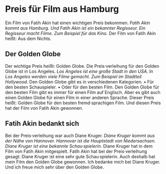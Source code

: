 # Preis für Film aus Hamburg

Ein Film von Fatih Akin hat einen wichtigen Preis bekommen. 
*Fatih Akin kommt aus Hamburg.* 
*Und Fatih Akin ist ein bekannter Regisseur.* 
*Ein Regisseur macht Filme.* 
*Zum Beispiel für das Kino.* Der Film von Fatih Akin heißt: Aus dem Nichts. 

## Der Golden Globe
Der wichtige Preis heißt: Golden Globe. Die Preis·verleihung für den Golden Globe ist in Los Angeles. 
*Los Angeles ist eine große Stadt in den USA.* 
*In Los Angeles werden viele Filme gemacht.* 
*Zum Beispiel im Stadtteil Hollywood.* Den Golden Globe gibt es in verschiedenen Kategorien. • Für den besten Schauspieler. • Oder für den besten Film. 
Den Golden Globe für den besten Film gibt es immer für einen Film auf Englisch. Aber es gibt auch einen Golden Globe für einen Film in einer anderen Sprache. Dieser Preis heißt: Golden Globe für den besten fremd·sprachigen Film. Und diesen Preis hat der Film von Fatih Akin gewonnen. 

## Fatih Akin bedankt sich
Bei der Preis·verleihung war auch Diane Kruger. 
*Diane Kruger kommt aus der Nähe von Hannover.* 
*Hannover ist die Hauptstadt von Niedersachsen.* 
*Diane Kruger ist eine bekannte Schau·spielerin.* Diane Kruger hat in dem Film von Fatih Akin mitgespielt. 
Fatih Akin hat bei der Preis·verleihung gesagt: Diane Kruger ist eine sehr gute Schau·spielerin. Auch deshalb hat mein Film den Golden Globe gewonnen. Ich bedanke mich bei Diane Kruger. Und ich freue mich sehr über den Golden Globe. 
